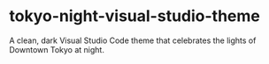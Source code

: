 # tokyo-night-visual-studio-theme
A clean, dark Visual Studio Code theme that celebrates the lights of Downtown Tokyo at night.
